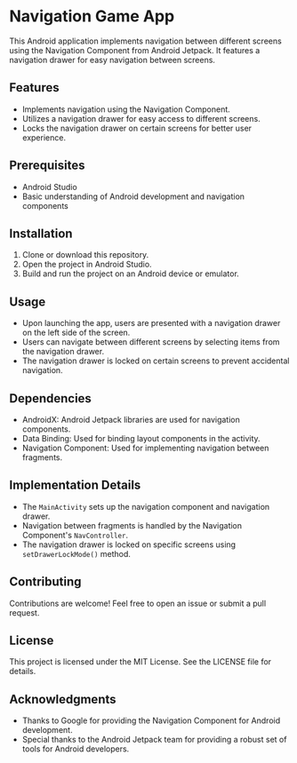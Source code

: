 # Navigation Game App

This Android application implements navigation between different screens using the Navigation Component from Android Jetpack. It features a navigation drawer for easy navigation between screens.

## Features

- Implements navigation using the Navigation Component.
- Utilizes a navigation drawer for easy access to different screens.
- Locks the navigation drawer on certain screens for better user experience.

## Prerequisites

- Android Studio
- Basic understanding of Android development and navigation components

## Installation

1. Clone or download this repository.
2. Open the project in Android Studio.
3. Build and run the project on an Android device or emulator.

## Usage

- Upon launching the app, users are presented with a navigation drawer on the left side of the screen.
- Users can navigate between different screens by selecting items from the navigation drawer.
- The navigation drawer is locked on certain screens to prevent accidental navigation.

## Dependencies

- AndroidX: Android Jetpack libraries are used for navigation components.
- Data Binding: Used for binding layout components in the activity.
- Navigation Component: Used for implementing navigation between fragments.

## Implementation Details

- The `MainActivity` sets up the navigation component and navigation drawer.
- Navigation between fragments is handled by the Navigation Component's `NavController`.
- The navigation drawer is locked on specific screens using `setDrawerLockMode()` method.

## Contributing

Contributions are welcome! Feel free to open an issue or submit a pull request.

## License

This project is licensed under the MIT License. See the LICENSE file for details.

## Acknowledgments

- Thanks to Google for providing the Navigation Component for Android development.
- Special thanks to the Android Jetpack team for providing a robust set of tools for Android developers.
